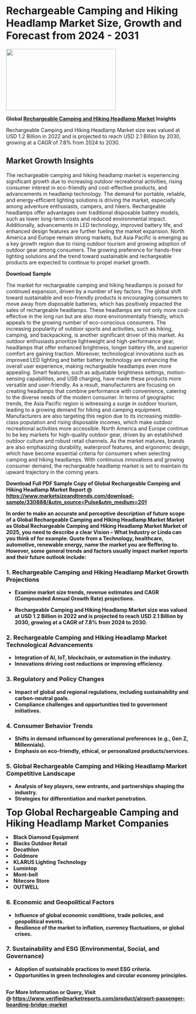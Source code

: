 <H1>Rechargeable Camping and Hiking Headlamp Market Size, Growth and Forecast from 2024 - 2031</H1><img class="aligncenter size-medium wp-image-584254" src="https://thirdeyenews.in/wp-content/uploads/2024/09/Global-Market-Research-300x168.jpeg" alt="" width="300" height="168" /><p><strong>Global&nbsp;<a href="https://www.marketsizeandtrends.com/download-sample/330888/&amp;utm_source=Pulse&amp;utm_medium=201">Rechargeable Camping and Hiking Headlamp Market</a> Insights</strong></p><p>Rechargeable Camping and Hiking Headlamp Market size was valued at USD 1.2 Billion in 2022 and is projected to reach USD 2.1 Billion by 2030, growing at a CAGR of 7.8% from 2024 to 2030.</p><p><h2>Market Growth Insights</h2> <p>The rechargeable camping and hiking headlamp market is experiencing significant growth due to increasing outdoor recreational activities, rising consumer interest in eco-friendly and cost-effective products, and advancements in headlamp technology. The demand for portable, reliable, and energy-efficient lighting solutions is driving the market, especially among adventure enthusiasts, campers, and hikers. Rechargeable headlamps offer advantages over traditional disposable battery models, such as lower long-term costs and reduced environmental impact. Additionally, advancements in LED technology, improved battery life, and enhanced design features are further fueling the market expansion. North America and Europe remain strong markets, but Asia Pacific is emerging as a key growth region due to rising outdoor tourism and growing adoption of outdoor gear among consumers. The growing preference for hands-free lighting solutions and the trend toward sustainable and rechargeable products are expected to continue to propel market growth.</p> <p><strong>Download Sample</strong></p> <p>The market for rechargeable camping and hiking headlamps is poised for continued expansion, driven by a number of key factors. The global shift toward sustainable and eco-friendly products is encouraging consumers to move away from disposable batteries, which has positively impacted the sales of rechargeable headlamps. These headlamps are not only more cost-effective in the long run but are also more environmentally friendly, which appeals to the growing number of eco-conscious consumers. The increasing popularity of outdoor sports and activities, such as hiking, camping, and backpacking, is another significant driver of this market. As outdoor enthusiasts prioritize lightweight and high-performance gear, headlamps that offer enhanced brightness, longer battery life, and superior comfort are gaining traction. Moreover, technological innovations such as improved LED lighting and better battery technology are enhancing the overall user experience, making rechargeable headlamps even more appealing. Smart features, such as adjustable brightness settings, motion-sensing capabilities, and USB charging, have made these products more versatile and user-friendly. As a result, manufacturers are focusing on creating headlamps that combine performance with convenience, catering to the diverse needs of the modern consumer. In terms of geographic trends, the Asia Pacific region is witnessing a surge in outdoor tourism, leading to a growing demand for hiking and camping equipment. Manufacturers are also targeting this region due to its increasing middle-class population and rising disposable incomes, which make outdoor recreational activities more accessible. North America and Europe continue to be key markets for high-quality outdoor gear, driven by an established outdoor culture and robust retail channels. As the market matures, brands are also emphasizing durability, waterproof features, and ergonomic design, which have become essential criteria for consumers when selecting camping and hiking headlamps. With continuous innovations and growing consumer demand, the rechargeable headlamp market is set to maintain its upward trajectory in the coming years.</p> <p><strong></p><p><span class=""><strong>Download Full PDF Sample Copy of Global Rechargeable Camping and Hiking Headlamp Market Report</strong> @ <a href="https://www.marketsizeandtrends.com/download-sample/330888/&amp;utm_source=Pulse&amp;utm_medium=201" target="_blank">https://www.marketsizeandtrends.com/download-sample/330888/&amp;utm_source=Pulse&amp;utm_medium=201</a></span></p><p>In order to make an accurate and perceptive description of future scope of a Global&nbsp;Rechargeable Camping and Hiking Headlamp Market Market as Global&nbsp;Rechargeable Camping and Hiking Headlamp Market Market of 2025, you need to describe a clear Vision &ndash; What Industry or Linda can you think of for example: Quote from a Technology, healthcare, automotive, renewable energy, name the market you are Reffering to. However, some general trends and factors usually impact market reports and their future outlook include:</p><h3>1.&nbsp;<strong>Rechargeable Camping and Hiking Headlamp Market Growth Projections</strong></h3><ul><li>Examine market size trends, revenue estimates and CAGR (Compounded Annual Growth Rate) projections.</li><li><p>Rechargeable Camping and Hiking Headlamp Market size was valued at USD 1.2 Billion in 2022 and is projected to reach USD 2.1 Billion by 2030, growing at a CAGR of 7.8% from 2024 to 2030.</p></li></ul><h3>2.&nbsp;<strong>Rechargeable Camping and Hiking Headlamp Market Technological Advancements</strong></h3><ul><li>Integration of AI, IoT, blockchain, or automation in the industry.</li><li>Innovations driving cost reductions or improving efficiency.</li></ul><h3>3.&nbsp;<strong>Regulatory and Policy Changes</strong></h3><ul><li>Impact of global and regional regulations, including sustainability and carbon-neutral goals.</li><li>Compliance challenges and opportunities tied to government initiatives.</li></ul><h3>4.&nbsp;<strong>Consumer Behavior Trends</strong></h3><ul><li>Shifts in demand influenced by generational preferences (e.g., Gen Z, Millennials).</li><li>Emphasis on eco-friendly, ethical, or personalized products/services.</li></ul><h3>5.&nbsp;<strong>Global Rechargeable Camping and Hiking Headlamp Market Competitive Landscape</strong></h3><ul><li>Analysis of key players, new entrants, and partnerships shaping the industry.</li><li>Strategies for differentiation and market penetration.</li></ul><p data-pm-slice="1 1 []"><span style="color: inherit; font-family: inherit; font-size: 25px;">Top Global Rechargeable Camping and Hiking Headlamp Market Companies</span></p><div class="" data-test-id=""><p><li>Black Diamond Equipment</li><li> Blacks Outdoor Retail</li><li> Decathlon</li><li> Goldmore</li><li> KLARUS Lighting Technology</li><li> Lumintop</li><li> Mont-bell</li><li> Nitecore Store</li><li> OUTWELL</li></p></div><h3>6.&nbsp;<strong>Economic and Geopolitical Factors</strong></h3><ul><li>Influence of global economic conditions, trade policies, and geopolitical events.</li><li>Resilience of the market to inflation, currency fluctuations, or global crises.</li></ul><h3>7.&nbsp;<strong>Sustainability and ESG (Environmental, Social, and Governance)</strong></h3><ul><li>Adoption of sustainable practices to meet ESG criteria.</li><li>Opportunities in green technologies and circular economy principles.</li></ul><h2><strong style="font-size: 14px;">For More Information or Query, Visit @&nbsp;</strong><a style="background-color: #ffffff; font-size: 14px;" href="https://www.marketsizeandtrends.com/report/rechargeable-camping-and-hiking-headlamp-market/" target="_blank">https://www.verifiedmarketreports.com/product/airport-passenger-boarding-bridge-market</a></h2>
